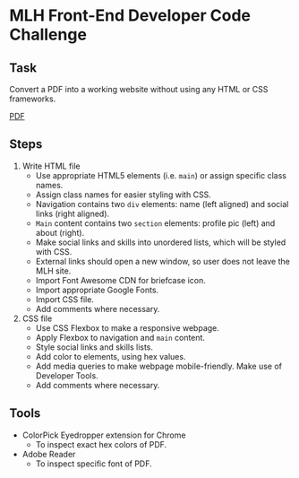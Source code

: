 # MLH Front-End Developer Code Challenge

## Task

Convert a PDF into a working website without using any HTML or CSS frameworks.

[PDF](./2018-07-front-end-challenge-source.pdf)

## Steps
1. Write HTML file
    * Use appropriate HTML5 elements (i.e. `main`) or assign specific class names.
    * Assign class names for easier styling with CSS.
    * Navigation contains two `div` elements: name (left aligned) and social links (right aligned).
    * `Main` content contains two `section` elements: profile pic (left) and about (right).
    * Make social links and skills into unordered lists, which will be styled with CSS.
    * External links should open a new window, so user does not leave the MLH site.
    * Import Font Awesome CDN for briefcase icon.
    * Import appropriate Google Fonts.
    * Import CSS file.
    * Add comments where necessary.
2. CSS file
    * Use CSS Flexbox to make a responsive webpage.
    * Apply Flexbox to navigation and `main` content.
    * Style social links and skills lists.
    * Add color to elements, using hex values.
    * Add media queries to make webpage mobile-friendly. Make use of Developer Tools.
    * Add comments where necessary.

## Tools

* ColorPick Eyedropper extension for Chrome 
    * To inspect exact hex colors of PDF.
* Adobe Reader 
    * To inspect specific font of PDF.

